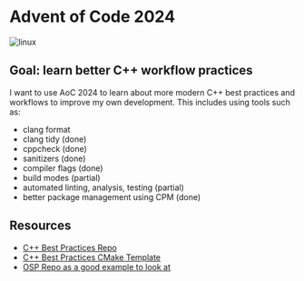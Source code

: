 # Advent of Code 2024

![linux](https://github.com/pillai-alexander/advent_of_code_2024/actions/workflows/linux.yml/badge.svg)


## Goal: learn better C++ workflow practices
I want to use AoC 2024 to learn about more modern C++ best practices and workflows to improve my own development. This includes using tools such as:

- clang format
- clang tidy (done)
- cppcheck (done)
- sanitizers (done)
- compiler flags (done)
- build modes (partial)
- automated linting, analysis, testing (partial)
- better package management using CPM (done)

## Resources

- [C++ Best Practices Repo](https://github.com/cpp-best-practices/cppbestpractices/blob/master/02-Use_the_Tools_Available.md)
- [C++ Best Practices CMake Template](https://github.com/cpp-best-practices/cmake_template)
- [OSP Repo as a good example to look at](https://github.com/TheOpenSpaceProgram/osp-magnum)
